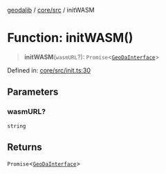 [geodalib](../../../modules.md) / [core/src](../index.md) / initWASM

# Function: initWASM()

> **initWASM**(`wasmURL`?): `Promise`\<[`GeoDaInterface`](../interfaces/GeoDaInterface.md)\>

Defined in: [core/src/init.ts:30](https://github.com/GeoDaCenter/geoda-lib/blob/fd732718ef3d9fb5e87d0aa5ef9ee659a7cf3f31/js/packages/core/src/init.ts#L30)

## Parameters

### wasmURL?

`string`

## Returns

`Promise`\<[`GeoDaInterface`](../interfaces/GeoDaInterface.md)\>
